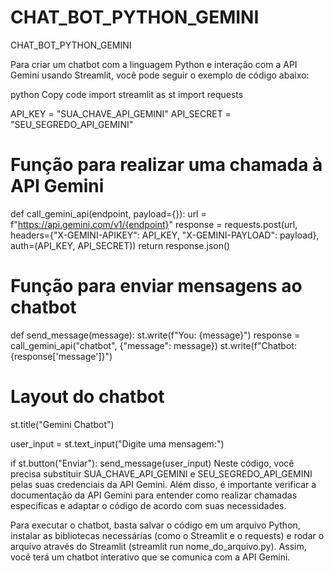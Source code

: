 # CHAT_BOT_PYTHON_GEMINI
CHAT_BOT_PYTHON_GEMINI


Para criar um chatbot com a linguagem Python e interação com a API Gemini usando Streamlit, você pode seguir o exemplo de código abaixo:

python
Copy code
import streamlit as st
import requests

API_KEY = "SUA_CHAVE_API_GEMINI"
API_SECRET = "SEU_SEGREDO_API_GEMINI"

# Função para realizar uma chamada à API Gemini
def call_gemini_api(endpoint, payload={}):
    url = f"https://api.gemini.com/v1/{endpoint}"
    response = requests.post(url, headers={"X-GEMINI-APIKEY": API_KEY, "X-GEMINI-PAYLOAD": payload}, auth=(API_KEY, API_SECRET))
    return response.json()

# Função para enviar mensagens ao chatbot
def send_message(message):
    st.write(f"You: {message}")
    response = call_gemini_api("chatbot", {"message": message})
    st.write(f"Chatbot: {response['message']}")

# Layout do chatbot
st.title("Gemini Chatbot")

user_input = st.text_input("Digite uma mensagem:")

if st.button("Enviar"):
    send_message(user_input)
Neste código, você precisa substituir SUA_CHAVE_API_GEMINI e SEU_SEGREDO_API_GEMINI pelas suas credenciais da API Gemini. Além disso, é importante verificar a documentação da API Gemini para entender como realizar chamadas específicas e adaptar o código de acordo com suas necessidades.

Para executar o chatbot, basta salvar o código em um arquivo Python, instalar as bibliotecas necessárias (como o Streamlit e o requests) e rodar o arquivo através do Streamlit (streamlit run nome_do_arquivo.py). Assim, você terá um chatbot interativo que se comunica com a API Gemini.
